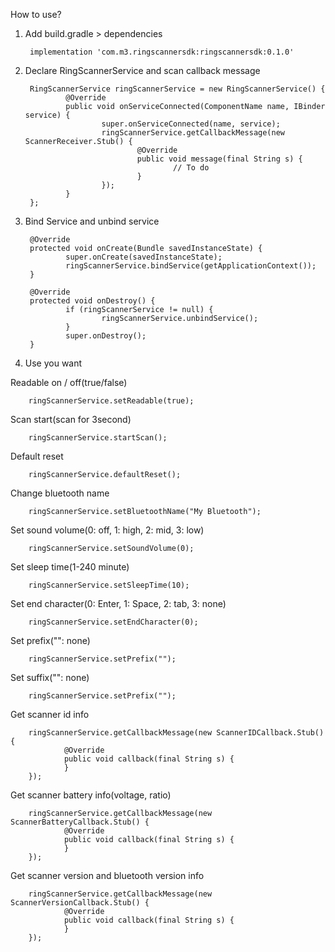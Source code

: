 How to use?


1. Add build.gradle > dependencies

        implementation 'com.m3.ringscannersdk:ringscannersdk:0.1.0'



2. Declare RingScannerService and scan callback message

        RingScannerService ringScannerService = new RingScannerService() {
                @Override
                public void onServiceConnected(ComponentName name, IBinder service) {
                        super.onServiceConnected(name, service);
                        ringScannerService.getCallbackMessage(new ScannerReceiver.Stub() {
                                @Override
                                public void message(final String s) {
                                        // To do
                                }
                        });
                }
        };


3. Bind Service and unbind service

        @Override
        protected void onCreate(Bundle savedInstanceState) {
                super.onCreate(savedInstanceState);
                ringScannerService.bindService(getApplicationContext());
        }

        @Override
        protected void onDestroy() {
                if (ringScannerService != null) {
                        ringScannerService.unbindService();
                }
                super.onDestroy();
        }



4. Use you want

Readable on / off(true/false)

        ringScannerService.setReadable(true);
      
        
        
Scan start(scan for 3second)

        ringScannerService.startScan();


Default reset

        ringScannerService.defaultReset();


Change bluetooth name

        ringScannerService.setBluetoothName("My Bluetooth");


Set sound volume(0: off, 1: high, 2: mid, 3: low)

        ringScannerService.setSoundVolume(0);


Set sleep time(1-240 minute)

        ringScannerService.setSleepTime(10);


Set end character(0: Enter, 1: Space, 2: tab, 3: none)

        ringScannerService.setEndCharacter(0);


Set prefix("": none)

        ringScannerService.setPrefix("");


Set suffix("": none)

        ringScannerService.setPrefix("");


Get scanner id info

        ringScannerService.getCallbackMessage(new ScannerIDCallback.Stub() {
                @Override
                public void callback(final String s) {
                }
        });


Get scanner battery info(voltage, ratio)

        ringScannerService.getCallbackMessage(new ScannerBatteryCallback.Stub() {
                @Override
                public void callback(final String s) {
                }
        });


Get scanner version and bluetooth version info

        ringScannerService.getCallbackMessage(new ScannerVersionCallback.Stub() {
                @Override
                public void callback(final String s) {
                }
        });





